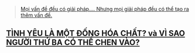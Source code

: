 > [Mọi vấn đề đều có giải pháp.... Nhưng mọi giải pháp đều có thể tạo ra thêm vấn đề.](https://www.facebook.com/tamlyhoctoipham/posts/4567288473383212)

## [TÌNH YÊU LÀ MỘT ĐỐNG HÓA CHẤT? và VÌ SAO NGƯỜI THỨ BA CÓ THỂ CHEN VÀO?](https://canhdieuproject.wordpress.com/2018/08/11/tinh-yeu-la-mot-dong-hoa-chat-va-vi-sao-nguoi-thu-ba-co-the-chen-vao/)
